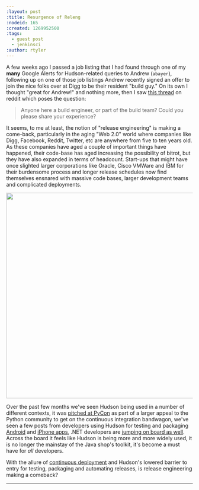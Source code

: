 ```yaml
---
:layout: post
:title: Resurgence of Releng
:nodeid: 165
:created: 1269952500
:tags:
  - guest post
  - jenkinsci
:author: rtyler
---
```


A few weeks ago I passed a job listing that I had found through one of my **many** Google Alerts for Hudson-related queries to Andrew (`abayer`), following up on one of those job listings Andrew recently signed an offer to join the nice folks over at Digg to be their resident "build guy." On its own I thought "great for Andrew!" and nothing more, then I saw [this thread](http://www.reddit.com/r/programming/comments/bi58m/anyone_here_a_build_engineer_or_part_of_the_build/) on reddit which poses the question:

> Anyone here a build engineer, or part of the build team? Could you please share your experience?

It seems, to me at least, the notion of "release engineering" is making a come-back, particularly in the aging "Web 2.0" world where companies like Digg, Facebook, Reddit, Twitter, etc are anywhere from five to ten years old. As these companies have aged a couple of important things have happened, their code-base has aged increasing the possibility of bitrot, but they have also expanded in terms of headcount. Start-ups that might have once slighted larger corporations like Oracle, Cisco VMWare and IBM for their burdensome process and longer release schedules now find themselves ensnared with massive code bases, larger development teams and complicated deployments.

<center><a href="http://agentdero.cachefly.net/continuousblog/hudson_vs_buildbot.png"><img src="http://agentdero.cachefly.net/continuousblog/hudson_vs_buildbot.png" width="555"/></a></center>

Over the past few months we've seen Hudson being used in a number of different contexts, it was [pitched at PyCon](http://blog.hudson-ci.org/content/hudson-pycon) as part of a larger appeal to the Python community to get on the continuous integration bandwagon, we've seen a few posts from developers using Hudson for testing and packaging [Android](http://blog.hudson-ci.org/content/getting-started-building-android-apps-hudson) and [iPhone apps](http://manicwave.com/blog/2010/03/01/that-feels-better-cocoa-hudson-and-running-green/), .NET developers are [jumping on board as well](http://blog.bobcravens.com/2010/03/01/GettingStartedWithCIUsingHudsonForYourNETProjects.aspx). Across the board it feels like Hudson is being more and more widely used, it is no longer the mainstay of the Java shop's toolkit, it's become a must have for _all_ developers.

With the allure of [continuous deployment](http://timothyfitz.wordpress.com/2009/02/10/continuous-deployment-at-imvu-doing-the-impossible-fifty-times-a-day/) and Hudson's lowered barrier to entry for testing, packaging and automating releases, is release engineering making a comeback?

---
